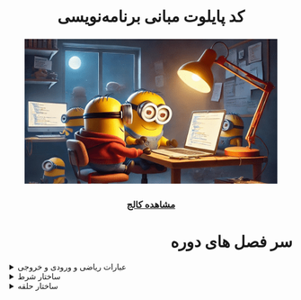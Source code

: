 <h1 align="center">کد پایلوت مبانی برنامه‌نویسی</h1>

<h3 align="center"><img src="img code pilot.png"></h3>

<h3 align="center"><a href="https://quera.org/college/landpage/4499/code-pilot">مشاهده کالج</a></h3>

<h1 align="Right">سر فصل های دوره</h1>

<details>
  <summary>عبارات ریاضی و ورودی و خروجی</summary>
  
  <a href="https://github.com/amir-v-z/Quera-Programming-Pilot-Code/blob/main/Answers/S1/game_sefr.java">گام صفر</a>
  
  <a href="https://github.com/amir-v-z/Quera-Programming-Pilot-Code/blob/main/Answers/S1/game_aval.java">گام اول</a>
  
  <a href="https://github.com/amir-v-z/Quera-Programming-Pilot-Code/blob/main/Answers/S1/jame_donbaleh.java">جمع دنباله</a>
  
  <a href="https://github.com/amir-v-z/Quera-Programming-Pilot-Code/blob/main/Answers/S1/sepideh.java">سپیده</a>
  
</details>

<details>
  <summary>ساختار شرط</summary>
  
  <a href="https://github.com/amir-v-z/Quera-Programming-Pilot-Code/blob/main/Answers/S2/yakhdarchi.java">یخدارچی</a>
  
  <a href="https://github.com/amir-v-z/Quera-Programming-Pilot-Code/blob/main/Answers/S2/mashgh_emshab_bagher.java">مشق امشب باقر</a>
  
  <a href="https://github.com/amir-v-z/Quera-Programming-Pilot-Code/blob/main/Answers/S2/dargir_dar.java">درگیر در</a>
  
  <a href="https://github.com/amir-v-z/Quera-Programming-Pilot-Code/blob/main/Answers/S2/behdasht_salamat.java">بهداشت و سلامت</a>
  
  <a href="https://github.com/amir-v-z/Quera-Programming-Pilot-Code/blob/main/Answers/S2/harkat_roy_zorof.java">حرکت روی ظروف</a>
  
  <a href="https://github.com/amir-v-z/Quera-Programming-Pilot-Code/blob/main/Answers/S2/dorbin_madar_baste.java">دوربین مدار بسته</a>

</details>

<details>
  <summary>ساختار حلقه</summary>
  
  <a href="https://github.com/amir-v-z/Quera-Programming-Pilot-Code/blob/main/Answers/S3/soal_nafas_gir.java">سوال نفس گیر</a>

  <a href="https://github.com/amir-v-z/Quera-Programming-Pilot-Code/blob/main/Answers/S3/tavan_do.java">توان دو</a>

  <a href="https://github.com/amir-v-z/Quera-Programming-Pilot-Code/blob/main/Answers/S3/hendoneh_khory.java">هندونه خوری</a>
  
  <a href="https://github.com/amir-v-z/Quera-Programming-Pilot-Code/blob/main/Answers/S3/kelid_cheragh.java">کلید چراغ</a>
  
  <a href="https://github.com/amir-v-z/Quera-Programming-Pilot-Code/blob/main/Answers/S3/dayereh_ajib.java">دایره عجیب</a>
  
  <a href="https://github.com/amir-v-z/Quera-Programming-Pilot-Code/blob/main/Answers/S3/adad_khod_maghlob.java">عدد خود مقلوب</a>
  
  <a href="https://github.com/amir-v-z/Quera-Programming-Pilot-Code/blob/main/Answers/S3/morabae_to_khali.java">مربع تو خالی</a>

</details>